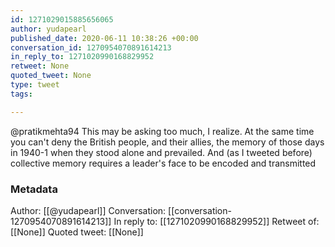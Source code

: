 ```yaml
---
id: 1271029015885656065
author: yudapearl
published_date: 2020-06-11 10:38:26 +00:00
conversation_id: 1270954070891614213
in_reply_to: 1271020990168829952
retweet: None
quoted_tweet: None
type: tweet
tags:

---
```


@pratikmehta94 This may be asking too much, I realize. At the same time you can't deny the British people, and their allies, the memory of those days in 1940-1 when they stood alone and prevailed. And (as I tweeted before) collective memory requires a leader's face to be encoded and transmitted

### Metadata

Author: [[@yudapearl]]
Conversation: [[conversation-1270954070891614213]]
In reply to: [[1271020990168829952]]
Retweet of: [[None]]
Quoted tweet: [[None]]
